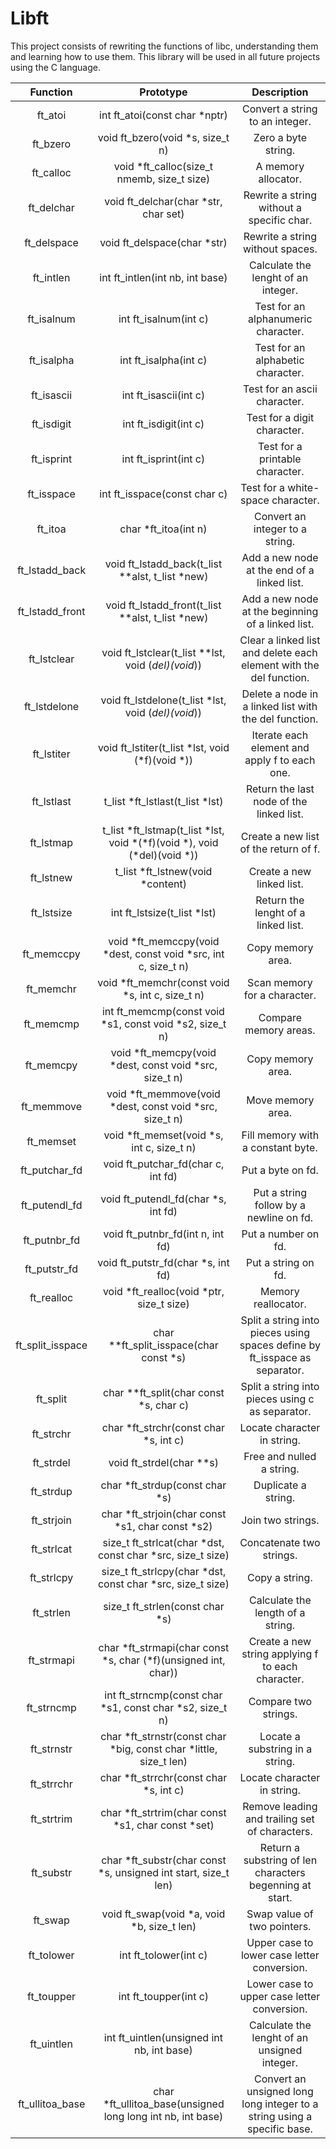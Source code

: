 # Libft
This project consists of rewriting the functions of libc, understanding them and learning how to use them. This library will be used in all future projects using the C language.

|  Function | Prototype | Description |
| :-: | :-: | :-: |
| ft_atoi | int	ft_atoi(const char *nptr) | Convert a string to an integer. |
| ft_bzero | void ft_bzero(void *s, size_t n) | Zero a byte string. |
| ft_calloc | void *ft_calloc(size_t nmemb, size_t size) | A memory allocator. |
| ft_delchar | void ft_delchar(char *str, char set) | Rewrite a string without a specific char. |
| ft_delspace | void ft_delspace(char *str) | Rewrite a string without spaces. |
| ft_intlen | int ft_intlen(int nb, int base) | Calculate the lenght of an integer. |
| ft_isalnum | int ft_isalnum(int c) | Test for an alphanumeric character. |
| ft_isalpha | int ft_isalpha(int c) | Test for an alphabetic character. |
| ft_isascii | int ft_isascii(int c) | Test for an ascii character. |
| ft_isdigit | int ft_isdigit(int c) | Test for a digit character. |
| ft_isprint | int ft_isprint(int c) | Test for a printable character. |
| ft_isspace | int ft_isspace(const char c) | Test for a white-space character. |
| ft_itoa | char *ft_itoa(int n) | Convert an integer to a string. |
| ft_lstadd_back | void ft_lstadd_back(t_list **alst, t_list *new) | Add a new node at the end of a linked list. |
| ft_lstadd_front | void ft_lstadd_front(t_list **alst, t_list *new) | Add a new node at the beginning of a linked list. |
| ft_lstclear | void ft_lstclear(t_list **lst, void (*del)(void*)) | Clear a linked list and delete each element with the del function. |
| ft_lstdelone | void ft_lstdelone(t_list *lst, void (*del)(void*)) | Delete a node in a linked list with the del function. |
| ft_lstiter | void	ft_lstiter(t_list *lst, void (*f)(void *)) | Iterate each element and apply f to each one. |
| ft_lstlast | t_list *ft_lstlast(t_list *lst) | Return the last node of the linked list. |
| ft_lstmap | t_list *ft_lstmap(t_list *lst, void *(*f)(void *), void (*del)(void *)) | Create a new list of the return of f. |
| ft_lstnew | t_list *ft_lstnew(void *content) | Create a new linked list. |
| ft_lstsize | int ft_lstsize(t_list *lst) | Return the lenght of a linked list. |
| ft_memccpy | void	*ft_memccpy(void *dest, const void *src, int c, size_t n) | Copy memory area. |
| ft_memchr | void *ft_memchr(const void *s, int c, size_t n) | Scan memory for a character. |
| ft_memcmp | int ft_memcmp(const void *s1, const void *s2, size_t n) | Compare memory areas. |
| ft_memcpy | void *ft_memcpy(void *dest, const void *src, size_t n) | Copy memory area. |
| ft_memmove | void	*ft_memmove(void *dest, const void *src, size_t n) | Move memory area. |
| ft_memset | void *ft_memset(void *s, int c, size_t n) | Fill memory with a constant byte. |
| ft_putchar_fd | void ft_putchar_fd(char c, int fd) | Put a byte on fd. |
| ft_putendl_fd | void ft_putendl_fd(char *s, int fd) | Put a string follow by a newline on fd. |
| ft_putnbr_fd | void ft_putnbr_fd(int n, int fd) | Put a number on fd. |
| ft_putstr_fd | void ft_putstr_fd(char *s, int fd) | Put a string on fd. |
| ft_realloc | void	*ft_realloc(void *ptr, size_t size) | Memory reallocator. |
| ft_split_isspace | char **ft_split_isspace(char const *s) | Split a string into pieces using spaces define by ft_isspace as separator. |
| ft_split | char **ft_split(char const *s, char c) | Split a string into pieces using c as separator. |
| ft_strchr | char *ft_strchr(const char *s, int c) | Locate character in string. |
| ft_strdel | void ft_strdel(char **s) | Free and nulled a string. |
| ft_strdup | char *ft_strdup(const char *s) | Duplicate a string. |
| ft_strjoin | char	*ft_strjoin(char const *s1, char const *s2) | Join two strings. |
| ft_strlcat | size_t ft_strlcat(char *dst, const char *src, size_t size) | Concatenate two strings. |
| ft_strlcpy | size_t ft_strlcpy(char *dst, const char *src, size_t size) | Copy a string. |
| ft_strlen | size_t ft_strlen(const char *s) | Calculate the length of a string. |
| ft_strmapi | char	*ft_strmapi(char const *s, char (*f)(unsigned int, char)) | Create a new string applying f to each character. |
| ft_strncmp | int ft_strncmp(const char *s1, const char *s2, size_t n) | Compare two strings. |
| ft_strnstr | char	*ft_strnstr(const char *big, const char *little, size_t len) | Locate a substring in a string. |
| ft_strrchr | char	*ft_strrchr(const char *s, int c) | Locate character in string. |
| ft_strtrim | char	*ft_strtrim(char const *s1, char const *set) | Remove leading and trailing set of characters. |
| ft_substr | char *ft_substr(char const *s, unsigned int start, size_t len) | Return a substring of len characters begenning at start. |
| ft_swap | void ft_swap(void *a, void *b, size_t len) | Swap value of two pointers. |
| ft_tolower | int ft_tolower(int c) | Upper case to lower case letter conversion. |
| ft_toupper | int ft_toupper(int c) | Lower case to upper case letter conversion. |
| ft_uintlen | int ft_uintlen(unsigned int nb, int base) | Calculate the lenght of an unsigned integer. |
| ft_ullitoa_base | char *ft_ullitoa_base(unsigned long long int nb, int base) | Convert an unsigned long long integer to a string using a specific base. |
